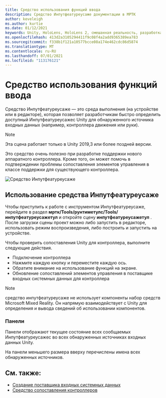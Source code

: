 ```yaml
---
title: Средство использования функций ввода
description: Средство Инпутфеатуреусаже документации в МРТК
author: keveleigh
ms.author: kurtie
ms.date: 01/12/2021
keywords: Unity, HoloLens, HoloLens 2, смешанная реальность, разработка, MRTK
ms.openlocfilehash: 413d2a3105294411f9c08f4a2add9365389ea783
ms.sourcegitcommit: f338b1f121a10577bcce08a174e462cdc86d5874
ms.translationtype: MT
ms.contentlocale: ru-RU
ms.lasthandoff: 07/01/2021
ms.locfileid: "113176121"
---
```

# <a name="input-feature-usage-tool"></a>Средство использования функций ввода

Средство Инпутфеатуреусаже — это среда выполнения (на устройстве или в редакторе), которая позволяет разработчикам быстро определить доступный Инпутфеатуреусажес Unity для обнаруженного источника входных данных (например, контроллера движения или руки).

> [!NOTE]
> Эта сцена работает только в Unity 2019,3 или более поздней версии.

Это средство очень полезно при разработке поддержки нового аппаратного контроллера. Кроме того, он может помочь в подтверждении проблемы сопоставления элементов управления в классе поддержки для существующего контроллера.

![Средство Инпутфеатуреусаже](../images/controller-mapping-tool/InputFeatureUsages.png)

## <a name="using-the-inputfeatureusage-tool"></a>Использование средства Инпутфеатуреусаже

Чтобы приступить к работе с инструментом Инпутфеатуреусаже, перейдите в раздел **мртк/Tools/рунтиметулс/Tools/инпутфеатуреусажетул** и откройте сцену **инпутфеатуреусажетул** . После загрузки сцены проект можно либо запустить в редакторе, использовать режим воспроизведения, либо построить и запустить на устройстве.

Чтобы проверить сопоставления Unity для контроллера, выполните следующие действия.

- Подключение контроллера
- Нажмите каждую кнопку и переместите каждую ось.
- Обратите внимание на использование функций на экране.
- Обновление сопоставлений элементов управления в поставщике входных системных данных для контроллера

> [!NOTE]
> средство инпутфеатуреусаже не использует компоненты набор средств Microsoft Mixed Reality. Он напрямую взаимодействует с Unity для определения и вывода сведений об использовании компонентов.

### <a name="panels"></a>Панели

Панели отображают текущее состояние всех сообщаемых Инпутфеатуреусажес во всех обнаруженных источниках входных данных Unity.

На панели меньшего размера вверху перечислены имена всех обнаруженных источников.

## <a name="see-also"></a>См. также:

- [Создание поставщика входных системных данных](../input/create-data-provider.md)
- [Средство сопоставления контроллеров](controller-mapping-tool.md)
